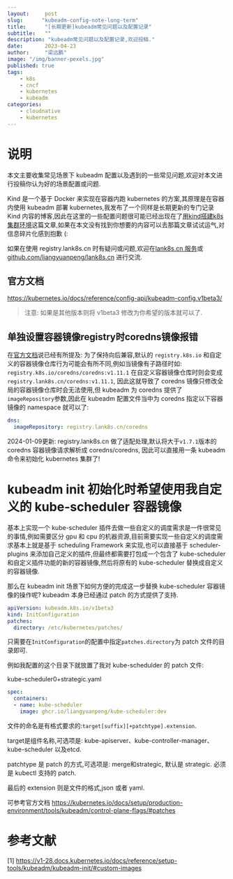 ```yaml
---
layout:     post 
slug:      "kubeadm-config-note-long-term"
title:      "[长期更新]kubeadm常见问题以及配置记录"
subtitle:   ""
description: "kubeadm常见问题以及配置记录,欢迎投稿."
date:       2023-04-23
author:     "梁远鹏"
image: "/img/banner-pexels.jpg"
published: true
tags:
    - k8s
    - cncf
    - kubernetes
    - kubeadm
categories: 
    - cloudnative
    - kubernetes
---
```



# 说明

本文主要收集常见场景下 kubeadm 配置以及遇到的一些常见问题,欢迎对本文进行投稿你认为好的场景配置或问题.

Kind 是一个基于 Docker 来实现在容器内跑 kubernetes 的方案,其原理是在容器内使用 kubeadm 部署 kubernetes,我发布了一个同样是长期更新的专门记录 Kind 内容的博客,因此在这里的一些配置问题很可能已经出现在了[用kind搭建k8s集群环境](https://liangyuanpeng.com/post/run-k8s-with-kind/)这篇文章,如果在本文没有找到你想要的内容可以去那篇文章试试运气,对信息碎片化感到抱歉 (:

如果在使用 registry.lank8s.cn 时有疑问或问题,欢迎在[lank8s.cn 服务](https://liangyuanpeng.com/post/service-lank8s.cn/)或[github.com/liangyuanpeng/lank8s.cn](https://github.com/liangyuanpeng/lank8s.cn) 进行交流.

## 官方文档

https://kubernetes.io/docs/reference/config-api/kubeadm-config.v1beta3/

>注意: 如果是其他版本则将 v1beta3 修改为你希望的版本就可以了.


## 单独设置容器镜像registry时coredns镜像报错

在[官方文档](https://v1-28.docs.kubernetes.io/docs/reference/setup-tools/kubeadm/kubeadm-init/#custom-images)说已经有所提及: 为了保持向后兼容,默认的 `registry.k8s.io` 和自定义的容器镜像仓库行为可能会有所不同,例如当镜像有子路径时如: `registry.k8s.io/coredns/coredns:v1.11.1` 在自定义容器镜像仓库时则会变成 `registry.lank8s.cn/coredns:v1.11.1`, 因此这就导致了 coredns 镜像只修改全局的容器镜像仓库时会无法使用,但 kubeadm 为 coredns 提供了`imageRepository`参数,因此在 kubeadm 配置文件当中为 coredns 指定以下容器镜像的 namespace 就可以了:

```yaml
dns:
  imageRepository: registry.lank8s.cn/coredns
```

2024-01-09更新: registry.lank8s.cn 做了适配处理,默认将大于`v1.7.1`版本的 coredns 容器镜像请求解析成 coredns/coredns, 因此可以直接用一条 kubeadm 命令来初始化 kubernetes 集群了!

# kubeadm init 初始化时希望使用我自定义的 kube-scheduler 容器镜像

基本上实现一个 kube-scheduler 插件去做一些自定义的调度需求是一件很常见的事情,例如需要区分 gpu 和 cpu 的机器资源,目前需要实现一些自定义的调度需求基本上就是基于 scheduling Framework 来实现,也可以直接基于 scheduler-plugins 来添加自己定义的插件,但最终都需要打包成一个包含了 kube-scheduler 和自定义插件功能的新的容器镜像,然后将原有的 kube-scheduler 替换成自定义的容器镜像.

那么在 kubeadm init 场景下如何方便的完成这一步替换 kube-scheduler 容器镜像的操作呢? kubeadm 本身已经通过 patch 的方式提供了支持.

```yaml
apiVersion: kubeadm.k8s.io/v1beta3
kind: InitConfiguration
patches:
  directory: /etc/kubernetes/patches/
```

只需要在`InitConfiguration`的配置中指定`patches.directory`为 patch 文件的目录即可.

例如我配置的这个目录下就放置了我对 kube-schedulder 的 patch 文件:

kube-scheduler0+strategic.yaml
```yaml
spec:
  containers:
  - name: kube-scheduler
    image: ghcr.io/liangyuanpeng/kube-scheduler:dev
```

文件的命名是有格式要求的:`target[suffix][+patchtype].extension`.

target是组件名称,可选项是: kube-apiserver、kube-controller-manager、kube-scheduler 以及etcd.

patchtype 是 patch 的方式,可选项是: merge和strategic, 默认是 strategic. 必须是 kubectl 支持的 patch.

最后的 extension 则是文件的格式,json 或者 yaml.

可参考官方文档 https://kubernetes.io/docs/setup/production-environment/tools/kubeadm/control-plane-flags/#patches

# 参考文献

[1] https://v1-28.docs.kubernetes.io/docs/reference/setup-tools/kubeadm/kubeadm-init/#custom-images